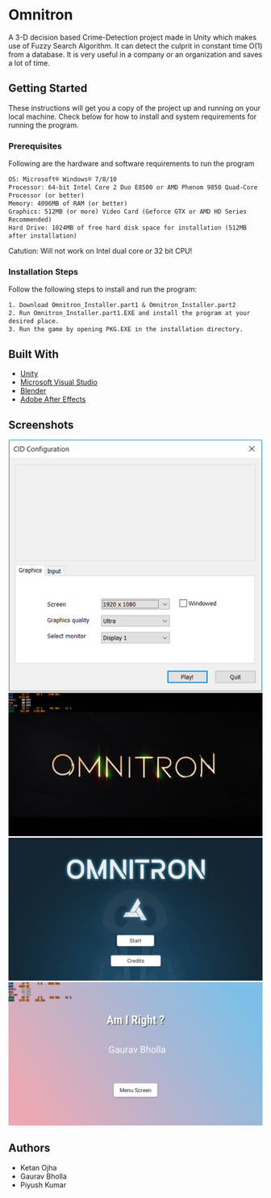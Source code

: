 # Omnitron
A 3-D decision based Crime-Detection project made in Unity which makes use of Fuzzy Search Algorithm. It can detect the culprit in constant time O(1) from a database. It is very useful in a company or an organization and saves a lot of time.
## Getting Started
These instructions will get you a copy of the project up and running on your local machine. Check below for how to install and system requirements for running the program.
### Prerequisites 
Following are the hardware and software requirements to run the program
```
OS: Microsoft® Windows® 7/8/10
Processor: 64-bit Intel Core 2 Duo E8500 or AMD Phenom 9850 Quad-Core Processor (or better)
Memory: 4096MB of RAM (or better)
Graphics: 512MB (or more) Video Card (Geforce GTX or AMD HD Series Recommended)
Hard Drive: 1024MB of free hard disk space for installation (512MB after installation)
```
Catution: Will not work on Intel dual core or 32 bit CPU!
### Installation Steps
Follow the following steps to install and run the program:
```
1. Download Omnitron_Installer.part1 & Omnitron_Installer.part2
2. Run Omnitron_Installer.part1.EXE and install the program at your desired place.
3. Run the game by opening PKG.EXE in the installation directory.
```
## Built With
* [Unity](https://unity3d.com/)
* [Microsoft Visual Studio](https://visualstudio.microsoft.com/)
* [Blender](https://www.blender.org/)
* [Adobe After Effects](https://www.adobe.com/in/products/aftereffects.html)
## Screenshots
![Alt Text](https://github.com/NinjaGaurav/Omnitron/blob/master/Start.PNG)
![Alt Text](https://github.com/NinjaGaurav/Omnitron/blob/master/Intro.png)
![Alt Text](https://github.com/NinjaGaurav/Omnitron/blob/master/Menu.png)
![Alt Text](https://github.com/NinjaGaurav/Omnitron/blob/master/Answer.png)
## Authors
* Ketan Ojha
* Gaurav Bholla
* Piyush Kumar
